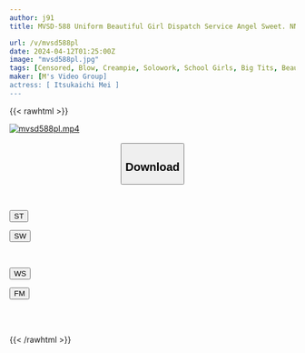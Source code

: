 ```yaml
---
author: j91
title: MVSD-588 Uniform Beautiful Girl Dispatch Service Angel Sweet. NN Fertilization Sexual Intercourse Record Of Uniform Enthusiast Father And Obedient Beautiful Girl Covered In Body Fluids Mei Itsukaichi

url: /v/mvsd588pl
date: 2024-04-12T01:25:00Z
image: "mvsd588pl.jpg"
tags: [Censored, Blow, Creampie, Solowork, School Girls, Big Tits, Beautiful Girl	]
maker: [M's Video Group]
actress: [ Itsukaichi Mei ]
---
```



{{< rawhtml >}}

<div class="video" data-videoid="oem8KvmwYjCvkl">
    <a href="javascript:;">
        <img src="/v/mvsd588pl/mvsd588pl.jpg" width="WIDTH" height="HEIGHT" alt="mvsd588pl.mp4" loading="lazy">
    </a>
</div>

<script type="text/javascript" src="https://j91.asia/asset/on-demand-st.js"></script>

<br>
  <link rel="stylesheet" href="https://j91.asia/asset/bs5.css">
  
  <center>
  <button class="btn btn-primary" type="button" data-bs-toggle="collapse" data-bs-target=".multi-collapse" aria-expanded="false" aria-controls="multiCollapseExample1 multiCollapseExample2"><h2>Download</h2></button></center>
</p>
<div class="row">
  <div class="col">
    <div class="collapse multi-collapse" id="multiCollapseExample1">
      <div class="card card-body">
	      	      <br>
<div class="buttons">  
<p><a href="https://streamtape.to/v/oem8KvmwYjCvkl" target="_blank"><button class="btn-hover color-3"><i class="fa fa-download"></i> ST</button></a></p>
<p><a href="https://asnwish.com/op9lobhbf1zw" target="_blank"><button class="btn-hover color-2"><i class="fa fa-download"></i> SW</button></a></p></div>
    </div>
  </div>
</div>
  <div class="col">
    <div class="collapse multi-collapse" id="multiCollapseExample2">
      <div class="card card-body">
	      <br>
<div class="buttons">
<p><a href="https://wolfstream.tv/f1nea0go9b3k"><button class="btn-hover color-9"><i class="fa fa-download"></i> WS</button></a></p>
<p><a href="https://filemoon.sx/d/l6936tsx6kh2"><button class="btn-hover color-8"><i class="fa fa-download"></i> FM</button></a></p></div>
<br><br>
      </div>
    </div>
  </div>
</div>

{{< /rawhtml >}}